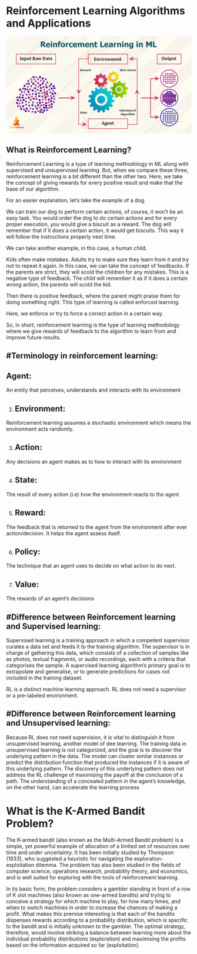 # Reinforcement Learning Algorithms and Applications
<img src  = "https://raw.githubusercontent.com/HaseebAlgoMastero/ML-ReinforcementLeaning/main/Reinforcement-Learning-in-ML-TV.webp">
<h2>What is Reinforcement Learning?</h2>
Reinforcement Learning is a type of learning methodology in ML along with supervised and unsupervised learning. But, when we compare these three, reinforcement learning is a bit different than the other two. Here, we take the concept of giving rewards for every positive result and make that the base of our algorithm.

For an easier explanation, let’s take the example of a dog.

We can train our dog to perform certain actions, of course, it won’t be an easy task. You would order the dog to do certain actions and for every proper execution, you would give a biscuit as a reward. The dog will remember that if it does a certain action, it would get biscuits. This way it will follow the instructions properly next time.

We can take another example, in this case, a human child.

Kids often make mistakes. Adults try to make sure they learn from it and try not to repeat it again. In this case, we can take the concept of feedbacks. If the parents are strict, they will scold the children for any mistakes. This is a negative type of feedback. The child will remember it as if it does a certain wrong action, the parents will scold the kid.

Then there is positive feedback, where the parent might praise them for doing something right. This type of learning is called enforced learning.

Here, we enforce or try to force a correct action in a certain way.

So, in short, reinforcement learning is the type of learning methodology where we give rewards of feedback to the algorithm to learn from and improve future results.

<h2>#Terminology in reinforcement learning:</h2>
 <h2>Agent:</h2>
An entity that perceives, understands and interacts with its environment

2. <h2>Environment:</h2>
Reinforcement learning assumes a stochastic environment which means the environment acts randomly.

3. <h2>Action:</h2>
Any decisions an agent makes as to how to interact with its environment

4. <h2>State:</h2>
The result of every action (i.e) how the environment reacts to the agent

5. <h2>Reward:</h2>
The feedback that is returned to the agent from the environment after ever action/decision. It helps the agent assess itself.

6. <h2>Policy:</h2>
The technique that an agent uses to decide on what action to do next.

7. <h2>Value:</h2>
The rewards of an agent’s decisions

<h2>#Difference between Reinforcement learning and Supervised learning:</h2>
Supervised learning is a training approach in which a competent supervisor curates a data set and feeds it to the training algorithm. The supervisor is in charge of gathering this data, which consists of a collection of samples like as photos, textual fragments, or audio recordings, each with a criteria that categorises the sample. A supervised learning algorithm’s primary goal is to extrapolate and generalise, or to generate predictions for cases not included in the training dataset.

RL is a distinct machine learning approach. RL does not need a supervisor or a pre-labeled environment.

<h2>#Difference between Reinforcement learning and Unsupervised learning:</h2>
Because RL does not need supervision, it is vital to distinguish it from unsupervised learning, another model of dee learning. The training data in unsupervised learning is not categorized, and the goal is to discover the underlying pattern in the data. The model can cluster similar instances or predict the distribution function that produced the instances if it is aware of this underlying pattern. The discovery of this underlying pattern does not address the RL challenge of maximising the payoff at the conclusion of a path. The understanding of a concealed pattern in the agent’s knowledge, on the other hand, can accelerate the learning process

<h1>What is the K-Armed Bandit Problem?</h1>
The K-armed bandit (also known as the Multi-Armed Bandit problem) is a simple, yet powerful example of allocation of a limited set of resources over time and under uncertainty. It has been initially studied by Thompson (1933), who suggested a heuristic for navigating the exploration-exploitation dilemma. The problem has also been studied in the fields of computer science, operations research, probability theory, and economics, and is well suited for exploring with the tools of reinforcement learning.

In its basic form, the problem considers a gambler standing in front of a row of K slot machines (also known as one-armed bandits) and trying to conceive a strategy for which machine to play, for how many times, and when to switch machines in order to increase the chances of making a profit. What makes this premise interesting is that each of the bandits dispenses rewards according to a probability distribution, which is specific to the bandit and is initially unknown to the gambler. The optimal strategy, therefore, would involve striking a balance between learning more about the individual probability distributions (exploration) and maximising the profits based on the information acquired so far (exploitation).
